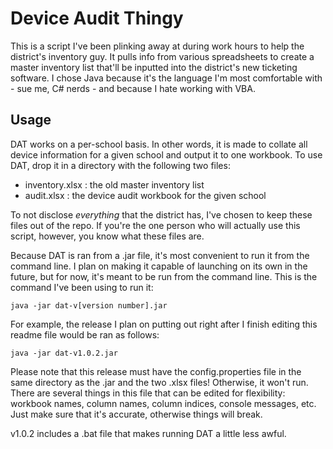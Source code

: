 # Device Audit Thingy

This is a script I've been plinking away at during work hours to help the district's inventory guy. It pulls info from various spreadsheets to create a master inventory list that'll be inputted into the district's new ticketing software. I chose Java because it's the language I'm most comfortable with - sue me, C# nerds - and because I hate working with VBA.

## Usage

DAT works on a per-school basis. In other words, it is made to collate all device information for a given school and output it to one workbook. To use DAT, drop it in a directory with the following two files:

- inventory.xlsx : the old master inventory list
- audit.xlsx : the device audit workbook for the given school

To not disclose _everything_ that the district has, I've chosen to keep these files out of the repo. If you're the one person who will actually use this script, however, you know what these files are.

Because DAT is ran from a .jar file, it's most convenient to run it from the command line. I plan on making it capable of launching on its own in the future, but for now, it's meant to be run from the command line. This is the command I've been using to run it:

    java -jar dat-v[version number].jar

For example, the release I plan on putting out right after I finish editing this readme file would be ran as follows:

    java -jar dat-v1.0.2.jar

Please note that this release must have the config.properties file in the same directory as the .jar and the two .xlsx files! Otherwise, it won't run. There are several things in this file that can be edited for flexibility: workbook names, column names, column indices, console messages, etc. Just make sure that it's accurate, otherwise things will break.

v1.0.2 includes a .bat file that makes running DAT a little less awful.
